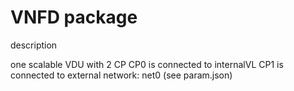 # VNFD package

description

one scalable VDU with 2 CP
CP0 is connected to internalVL
CP1 is connected to external network: net0 (see param.json)